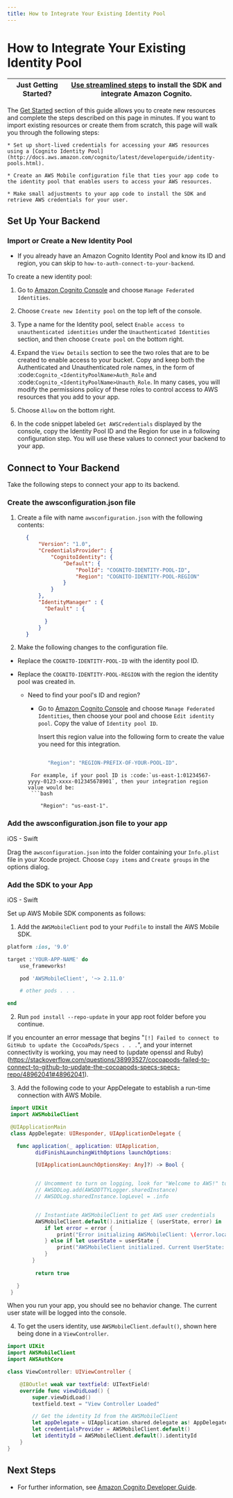```yaml
---
title: How to Integrate Your Existing Identity Pool
---
```


# How to Integrate Your Existing Identity Pool

**Just Getting Started?** | [Use streamlined steps](./add-aws-mobile-user-sign-in) to install the SDK and integrate Amazon Cognito.
------------ | -------------

The [Get Started](./add-aws-mobile-user-sign-in) section of this guide allows you to create new resources and complete the steps described on this page in minutes. If you want to import existing resources or create them from scratch, this page will walk you through the following steps:

    * Set up short-lived credentials for accessing your AWS resources using a [Cognito Identity Pool](http://docs.aws.amazon.com/cognito/latest/developerguide/identity-pools.html).

    * Create an AWS Mobile configuration file that ties your app code to the identity pool that enables users to access your AWS resources.

    * Make small adjustments to your app code to install the SDK and retrieve AWS credentials for your user.


## Set Up Your Backend

### Import or Create a New Identity Pool

* If you already have an Amazon Cognito Identity Pool and know its ID and region, you can skip to `how-to-auth-connect-to-your-backend`.

To create a new identity pool:

1. Go to [Amazon Cognito Console](https://console.aws.amazon.com/cognito) and choose `Manage Federated Identities`.

2. Choose `Create new Identity pool` on the top left of the console.

3. Type a name for the Identity pool, select `Enable access to unauthenticated identities` under the `Unauthenticated Identities` section, and then choose `Create pool` on the bottom right.

4. Expand the `View Details` section to see the two roles that are to be created to enable access to your bucket. Copy and keep both the Authenticated and Unauthenticated role names, in the form of :code:`Cognito_<IdentityPoolName>Auth_Role` and :code:`Cognito_<IdentityPoolName>Unauth_Role`. In many cases, you will modify the permissions policy of these roles to control access to AWS resources that you add to your app.

5. Choose  `Allow` on the bottom right.

6. In the code snippet labeled `Get AWSCredentials` displayed by the console, copy the Identity Pool ID and the Region for use in a following configuration step. You will use these values to connect your backend to your app.

## Connect to Your Backend

Take the following steps to connect your app to its backend.


### Create the awsconfiguration.json file

1. Create a file with name `awsconfiguration.json` with the following contents:

```json
      {
          "Version": "1.0",
          "CredentialsProvider": {
              "CognitoIdentity": {
                  "Default": {
                      "PoolId": "COGNITO-IDENTITY-POOL-ID",
                      "Region": "COGNITO-IDENTITY-POOL-REGION"
                  }
              }
          },
          "IdentityManager" : {
            "Default" : {

            }
          }
      }
```

2. Make the following changes to the configuration file.

* Replace the `COGNITO-IDENTITY-POOL-ID` with the identity pool ID.

* Replace the `COGNITO-IDENTITY-POOL-REGION` with the region the identity pool was created in.


     - Need to find your pool's ID and region?

       - Go to [Amazon Cognito Console](https://console.aws.amazon.com/cognito) and choose `Manage Federated Identities`, then choose your pool and choose `Edit identity pool`. Copy the value of `Identity pool ID`.

         Insert this region value into the following form to create the value you need for this integration.

         ```bash

            "Region": "REGION-PREFIX-OF-YOUR-POOL-ID".
        ```
         For example, if your pool ID is :code:`us-east-1:01234567-yyyy-0123-xxxx-012345678901`, then your integration region value would be:
         ```bash

            "Region": "us-east-1".
        ```

### Add the awsconfiguration.json file to your app

iOS - Swift

Drag the `awsconfiguration.json` into the folder containing your `Info.plist` file in your Xcode project. Choose `Copy items` and `Create groups` in the options dialog.


### Add the SDK to your App

iOS - Swift

Set up AWS Mobile SDK components as follows:

1. Add the `AWSMobileClient` pod to your `Podfile` to install the AWS Mobile SDK.

```ruby
platform :ios, '9.0'

target :'YOUR-APP-NAME' do
    use_frameworks!

    pod 'AWSMobileClient', '~> 2.11.0'

    # other pods . . .

end
```

2. Run `pod install --repo-update` in your app root folder before you continue.

  If you encounter an error message that begins "`[!] Failed to connect to GitHub to update the CocoaPods/Specs . . .`", and your internet connectivity is working, you may need to (update openssl and Ruby) (https://stackoverflow.com/questions/38993527/cocoapods-failed-to-connect-to-github-to-update-the-cocoapods-specs-specs-repo/48962041#48962041).


3. Add the following code to your AppDelegate to establish a run-time connection with AWS Mobile.

```swift
 import UIKit
 import AWSMobileClient

 @UIApplicationMain
 class AppDelegate: UIResponder, UIApplicationDelegate {

   func application(_ application: UIApplication,
         didFinishLaunchingWithOptions launchOptions:

         [UIApplicationLaunchOptionsKey: Any]?) -> Bool {


         // Uncomment to turn on logging, look for "Welcome to AWS!" to confirm success
         // AWSDDLog.add(AWSDDTTYLogger.sharedInstance)
         // AWSDDLog.sharedInstance.logLevel = .info


         // Instantiate AWSMobileClient to get AWS user credentials
         AWSMobileClient.default().initialize { (userState, error) in
            if let error = error {
                print("Error initializing AWSMobileClient: \(error.localizedDescription)")
            } else if let userState = userState {
                print("AWSMobileClient initialized. Current UserState: \(userState.rawValue)")
            }
        }
         
         return true

   }
 }
```
When you run your app, you should see no behavior change. The current user state will be logged into the console.

4. To get the users identity, use `AWSMobileClient.default()`, shown here being done in a `ViewController`.

```swift
import UIKit
import AWSMobileClient
import AWSAuthCore

class ViewController: UIViewController {

    @IBOutlet weak var textfield: UITextField!
    override func viewDidLoad() {
        super.viewDidLoad()
        textfield.text = "View Controller Loaded"

        // Get the identity Id from the AWSMobileClient
        let appDelegate = UIApplication.shared.delegate as! AppDelegate
        let credentialsProvider = AWSMobileClient.default()
        let identityId = AWSMobileClient.default().identityId
    }
}
```


## Next Steps

* For further information, see [Amazon Cognito Developer Guide](https://docs.aws.amazon.com/cognito/latest/developerguide/what-is-amazon-cognito.html).
